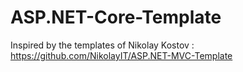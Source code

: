 # ASP.NET-Core-Template

Inspired by the templates of Nikolay Kostov : https://github.com/NikolayIT/ASP.NET-MVC-Template
